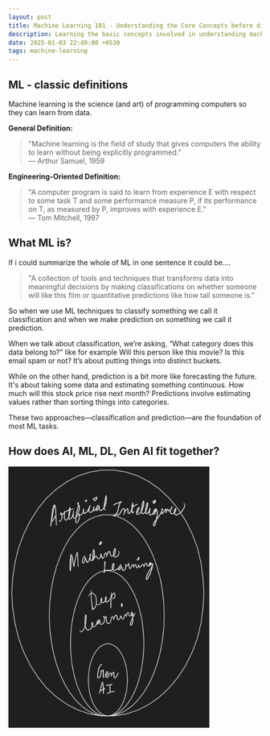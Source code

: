 ```yaml
---
layout: post
title: Machine Learning 101 - Understanding the Core Concepts before diving into
description: Learning the basic concepts involved in understanding machine learning
date: 2025-01-03 22:49:00 +0530
tags: machine-learning
---
```


## ML - classic definitions

Machine learning is the science (and art) of programming computers so they can learn from data.

**General Definition:**

> "Machine learning is the field of study that gives computers the ability to learn without being explicitly programmed."  
> — Arthur Samuel, 1959

**Engineering-Oriented Definition:**

> "A computer program is said to learn from experience E with respect to some task T and some performance measure P, if its performance on T, as measured by P, improves with experience E."  
> — Tom Mitchell, 1997

## What ML is?

If i could summarize the whole of ML in one sentence it could be....

> "A collection of tools and techniques that transforms data into meaningful decisions by making classifications on whether someone will like this film or quantitative predictions like how tall someone is."

So when we use ML techniques to classify something we call it classification and when we make prediction on something we call it prediction.

When we talk about classification, we’re asking, “What category does this data belong to?” like for example Will this person like this movie? Is this email spam or not? It’s about putting things into distinct buckets.

While on the other hand, prediction is a bit more like forecasting the future. It's about taking some data and estimating something continuous. How much will this stock price rise next month? Predictions involve estimating values rather than sorting things into categories.

These two approaches—classification and prediction—are the foundation of most ML tasks.

## How does AI, ML, DL, Gen AI fit together?

<p align="left">
  <img src="/img/VersionControl/ML 101/ai-dl-ml-genai.png" width="400">
</p>
